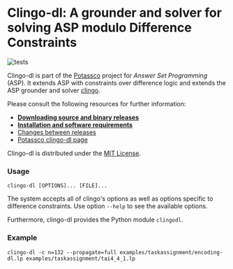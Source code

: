 # Clingo-dl: A grounder and solver for solving ASP modulo Difference Constraints

![tests](https://github.com/potassco/clingoDL/workflows/tests/badge.svg)

Clingo-dl is part of the [Potassco] project for *Answer Set Programming* (ASP).
It extends ASP with constraints over difference logic and extends the ASP grounder and solver [clingo].

Please consult the following resources for further information:

  - [**Downloading source and binary releases**][download]
  - [**Installation and software requirements**](INSTALL.md)
  - [Changes between releases](CHANGES.md)
  - [Potassco clingo-dl page][home]

Clingo-dl is distributed under the [MIT License](LICENSE.md).

### Usage

    clingo-dl [OPTIONS]... [FILE]...

The system accepts all of clingo's options as well as options specific to difference constraints.
Use option `--help` to see the available options.

Furthermore, clingo-dl provides the Python module `clingodl`.

### Example

    clingo-dl -c n=132 --propagate=full examples/taskassignment/encoding-dl.lp examples/taskassignment/tai4_4_1.lp

[clingo]: https://potassco.org/clingo/
[Potassco]: https://potassco.org/
[home]: https://potassco.org/labs/clingoDL/
[download]: https://github.com/potassco/clingoDL/releases/
